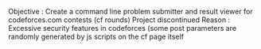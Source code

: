 Objective : Create a command line problem submitter and result viewer for codeforces.com contests (cf rounds)
Project discontinued
Reason : Excessive security features in codeforces (some post parameters are randomly generated by js scripts on the cf page itself
